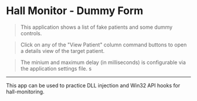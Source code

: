 # Hall Monitor - Dummy Form

> This application shows a list of fake patients and some dummy controls.

> Click on any of the "View Patient" column command buttons to open a details view of the target patient.

> The minium and maximum delay (in milliseconds) is configurable via the application settings file.
s
---

This app can be used to practice DLL injection and Win32 API hooks for hall-monitoring.
